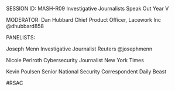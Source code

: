 SESSION ID: MASH-R09
Investigative Journalists Speak Out Year V

MODERATOR: Dan Hubbard
Chief Product Officer, Lacework Inc @dhubbard858

PANELISTS:

Joseph Menn
Investigative Journalist Reuters @josephmenn

Nicole Perlroth
Cybersecurity Journalist New York Times

Kevin Poulsen
Senior National Security Correspondent
Daily Beast

#RSAC

